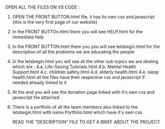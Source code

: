OPEN ALL THE FILES ON VS CODE :
1. OPEN THE FRONT BUTTON.html file, it has its own css and javascript {this is the very first page of our website}
2. In the FRONT BUTTOn.html there you will see HELP.html for the immediate help
3. In the FRONT BUTTON.html there you you will see letsbegin.html for the description of all the problems we are educating the people
4. In the letsbegin.html you will see all the other sub topics we are dealing which are ;
   4.a. Life-Saving Tutorials.html
   4.b. Mental Health Support.html
   4.c. children safety.html
   4.d. elderly health.html
   4.e. sleep health.html
all the files have their respective css and javascript if needed already linked to it
5. At the end you will see the donation page linked with it's own css and javascript file attached .
6. There is a portfolio of all the team members also linked to the letsbegin.html with name Portfolio.html which have it's own css

   READ THE "DESCRIPTION" FILE TO GET A BRIEF ABOUT THE PROJECT
